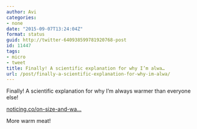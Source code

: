 ```yaml
---
author: Avi
categories:
- none
date: "2015-09-07T13:24:04Z"
format: status
guid: http://twitter-640938599781920768-post
id: 11447
tags:
- micro
- tweet
title: Finally! A scientific explanation for why I’m alwa…
url: /post/finally-a-scientific-explanation-for-why-im-alwa/
---
```

Finally! A scientific explanation for why I’m always warmer than everyone else!

[noticing.co/on-size-and-wa…](http://noticing.co/on-size-and-warmth/)

More warm meat!
